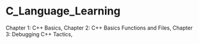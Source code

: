 # C_Language_Learning
Chapter 1: C++ Basics,
Chapter 2: C++ Basics Functions and Files,
Chapter 3: Debugging C++ Tactics,
